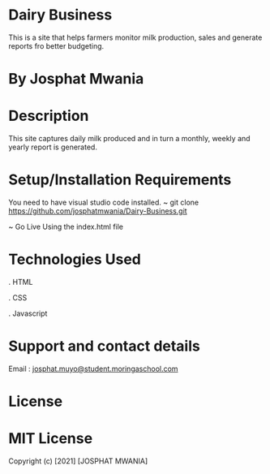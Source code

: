 # Dairy Business
This is a site that helps farmers monitor milk production,  sales and generate reports fro better budgeting. 
# By Josphat Mwania
# Description
This site captures daily milk produced and in turn a monthly, weekly and yearly report is generated.

# Setup/Installation Requirements
You need to have visual studio code installed.
~ git clone https://github.com/josphatmwania/Dairy-Business.git

~ Go Live Using the index.html file


# Technologies Used
. HTML

. CSS

. Javascript

# Support and contact details
Email : josphat.muyo@student.moringaschool.com

# License
# MIT License

Copyright (c) [2021] [JOSPHAT MWANIA]